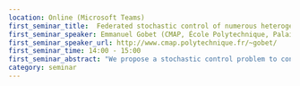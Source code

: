 ```yaml
---
location: Online (Microsoft Teams)
first_seminar_title:  Federated stochastic control of numerous heterogeneous energy storage systems
first_seminar_speaker: Emmanuel Gobet (CMAP, École Polytechnique, Palaiseau)
first_seminar_speaker_url: http://www.cmap.polytechnique.fr/~gobet/
first_seminar_time: 14:00 - 15:00
first_seminar_abstract: "We propose a stochastic control problem to control cooperatively Thermostatically Controlled Loads (TCLs) to promote power balance in electricity networks. We develop a method to solve this stochastic control problem with a decentralized architecture, in order to respect privacy of individual users and to reduce both the telecommuni- cations and the computational burden compared to the setting of an omniscient central planner. This paradigm is called federated learning in the machine learning community, therefore we refer to this problem as a federated stochastic control problem. The optimality conditions are expressed in the form of a high-dimensional Forward-Backward Stochastic Differential Equation (FBSDE), which is decomposed into smaller FBSDEs modeling the optimal behaviors of the aggregate population of TCLs of individual agents. In particular, we show that these FBSDEs fully characterize the Nash equilibrium of a stochastic Stackelberg differential game. In this game, a coor- dinator (the leader) aims at controlling the aggregate behavior of the population, by sending appropriate signals, and agents (the followers) respond to this signal by optimizing their storage system locally. A mean-field-type approxi- mation is proposed to circumvent telecommunication constraints and privacy issues. Convergence results and error bounds are obtained for this approximation depending on the size of the population of TCLs. A numerical illustration is provided to show the interest of the control scheme and to exhibit the convergence of the approximation. An implementation which answers practical industrial challenges to deploy such a scheme is presented and discussed.</br>Joint work with M. Grangereau."
category: seminar
---
```

